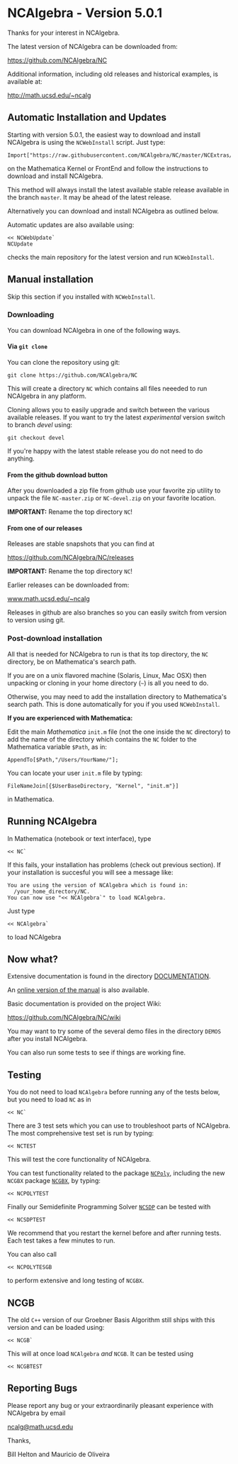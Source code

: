 # NCAlgebra - Version 5.0.1

Thanks for your interest in NCAlgebra. 

The latest version of NCAlgebra can be downloaded from:

https://github.com/NCAlgebra/NC

Additional information, including old releases and historical
examples, is available at:

http://math.ucsd.edu/~ncalg

## Automatic Installation and Updates

Starting with version 5.0.1, the easiest way to download and install
NCAlgebra is using the `NCWebInstall` script. Just type:

    Import["https://raw.githubusercontent.com/NCAlgebra/NC/master/NCExtras/NCWebInstall.m"];

on the Mathematica Kernel or FrontEnd and follow the instructions to download and install NCAlgebra.

This method will always install the latest available stable release
available in the branch `master`. It may be ahead of the latest
release.

Alternatively you can download and install NCAlgebra as outlined below.

Automatic updates are also available using:

    << NCWebUpdate`
    NCUpdate

checks the main repository for the latest version and run
`NCWebInstall`.

## Manual installation

Skip this section if you installed with `NCWebInstall`.

### Downloading

You can download NCAlgebra in one of the following ways.

#### Via `git clone`

You can clone the repository using git:

    git clone https://github.com/NCAlgebra/NC

This will create a directory `NC` which contains all files neeeded to
run NCAlgebra in any platform.

Cloning allows you to easily upgrade and switch between the various
available releases. If you want to try the latest *experimental*
version switch to branch *devel* using:

    git checkout devel

If you're happy with the latest stable release you do not need to
do anything.

#### From the github download button

After you downloaded a zip file from github use your favorite zip
utility to unpack the file `NC-master.zip` or `NC-devel.zip` on your
favorite location.

**IMPORTANT:** Rename the top directory `NC`!

#### From one of our releases

Releases are stable snapshots that you can find at

https://github.com/NCAlgebra/NC/releases

**IMPORTANT:** Rename the top directory `NC`!

Earlier releases can be downloaded from:

www.math.ucsd.edu/~ncalg

Releases in github are also branches so you can easily switch from
version to version using git.

### Post-download installation

All that is needed for NCAlgebra to run is that its top directory, the
`NC` directory, be on Mathematica's search path.

If you are on a unix
flavored machine (Solaris, Linux, Mac OSX) then unpacking or cloning
in your home directory (`~`) is all you need to do.

Otherwise, you may need to add the installation directory to
Mathematica's search path. This is done automatically for you if you
used `NCWebInstall`.

**If you are experienced with Mathematica:**

Edit the main *Mathematica* `init.m` file (not the one inside the `NC` directory) to add the name of the directory which contains the `NC` folder to the Mathematica variable `$Path`, as in:

    AppendTo[$Path,"/Users/YourName/"];

You can locate your user `init.m` file by typing:

    FileNameJoin[{$UserBaseDirectory, "Kernel", "init.m"}]

in Mathematica.

## Running NCAlgebra

In Mathematica (notebook or text interface), type

    << NC`

If this fails, your installation has problems (check out previous
section). If your installation is succesful you will see a message
like:

    You are using the version of NCAlgebra which is found in:
      /your_home_directory/NC.
    You can now use "<< NCAlgebra`" to load NCAlgebra.

Just type 

    << NCAlgebra`

to load NCAlgebra

## Now what?

Extensive documentation is found in the directory [DOCUMENTATION](https://github.com/NCAlgebra/NC/tree/master/DOCUMENTATION).

An [online version of the manual](http://math.ucsd.edu/~ncalg/DOCUMENTATION) is also available.

Basic documentation is provided on the project Wiki:

https://github.com/NCAlgebra/NC/wiki

You may want to try some of the several demo files in the directory
`DEMOS` after you install NCAlgebra.

You can also run some tests to see if things are working fine.

## Testing

You do not need to load `NCAlgebra` before running any of the tests
below, but you need to load `NC` as in

    << NC`

There are 3 test sets which you can use to troubleshoot parts of
NCAlgebra. The most comprehensive test set is run by typing:

    << NCTEST

This will test the core functionality of NCAlgebra. 

You can test functionality related to the package
[`NCPoly`](#PackageNCPoly), including the new `NCGBX` package
[`NCGBX`](#PackageNCGBX), by typing:

    << NCPOLYTEST

Finally our Semidefinite Programming Solver [`NCSDP`](#PackageNCSDP)
can be tested with 

    << NCSDPTEST

We recommend that you restart the kernel before and after running
tests. Each test takes a few minutes to run.

You can also call

    << NCPOLYTESGB
	
to perform extensive and long testing of `NCGBX`.

## NCGB

The old `C++` version of our Groebner Basis Algorithm still ships with
this version and can be loaded using:

    << NCGB`

This will at once load `NCAlgebra` *and* `NCGB`. It can be tested
using

	<< NCGBTEST

## Reporting Bugs

Please report any bug or your extraordinarily pleasant experience with
NCAlgebra by email

ncalg@math.ucsd.edu

Thanks,

Bill Helton and Mauricio de Oliveira
